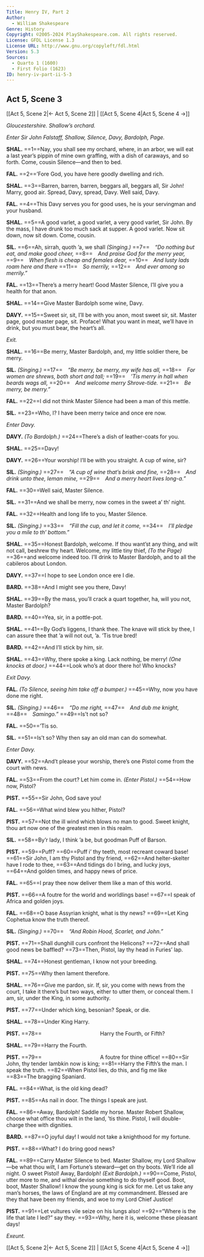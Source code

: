 ```yaml
---
Title: Henry IV, Part 2
Author: 
  - William Shakespeare
Genre: History
Copyright: ©2005-2024 PlayShakespeare.com. All rights reserved.
License: GFDL License 1.3
License URL: http://www.gnu.org/copyleft/fdl.html
Version: 5.3
Sources:
  - Quarto 1 (1600)
  - First Folio (1623)
ID: henry-iv-part-ii-5-3
---
```


## Act 5, Scene 3
[[Act 5, Scene 2|← Act 5, Scene 2]] | [[Act 5, Scene 4|Act 5, Scene 4 →]]

*Gloucestershire. Shallow’s orchard.*

*Enter Sir John Falstaff, Shallow, Silence, Davy, Bardolph, Page.*

**SHAL.**
==1==Nay, you shall see my orchard, where, in an arbor, we will eat a last year’s pippin of mine own graffing, with a dish of caraways, and so forth. Come, cousin Silence—and then to bed.

**FAL.**
==2==’Fore God, you have here goodly dwelling and rich.

**SHAL.**
==3==Barren, barren, barren, beggars all, beggars all, Sir John! Marry, good air. Spread, Davy, spread, Davy. Well said, Davy.

**FAL.**
==4==This Davy serves you for good uses, he is your servingman and your husband.

**SHAL.**
==5==A good varlet, a good varlet, a very good varlet, Sir John. By the mass, I have drunk too much sack at supper. A good varlet. Now sit down, now sit down. Come, cousin.

**SIL.**
==6==Ah, sirrah, quoth ’a, we shall
*(Singing.)*
==7== *“Do nothing but eat, and make good cheer,*
==8== *And praise God for the merry year,*
==9== *When flesh is cheap and females dear,*
==10== *And lusty lads roam here and there*
==11== *So merrily,*
==12== *And ever among so merrily.”*

**FAL.**
==13==There’s a merry heart! Good Master Silence, I’ll give you a health for that anon.

**SHAL.**
==14==Give Master Bardolph some wine, Davy.

**DAVY.**
==15==Sweet sir, sit, I’ll be with you anon, most sweet sir, sit. Master page, good master page, sit. Proface! What you want in meat, we’ll have in drink, but you must bear, the heart’s all.

*Exit.*

**SHAL.**
==16==Be merry, Master Bardolph, and, my little soldier there, be merry.

**SIL.**
*(Singing.)*
==17== *“Be merry, be merry, my wife has all,*
==18== *For women are shrews, both short and tall;*
==19== *’Tis merry in hall when beards wags all,*
==20== *And welcome merry Shrove-tide.*
==21== *Be merry, be merry.”*

**FAL.**
==22==I did not think Master Silence had been a man of this mettle.

**SIL.**
==23==Who, I? I have been merry twice and once ere now.

*Enter Davy.*

**DAVY.**
*(To Bardolph.)*
==24==There’s a dish of leather-coats for you.

**SHAL.**
==25==Davy!

**DAVY.**
==26==Your worship! I’ll be with you straight. A cup of wine, sir?

**SIL.**
*(Singing.)*
==27== *“A cup of wine that’s brisk and fine,*
==28== *And drink unto thee, leman mine,*
==29== *And a merry heart lives long-a.”*

**FAL.**
==30==Well said, Master Silence.

**SIL.**
==31==And we shall be merry, now comes in the sweet a’ th’ night.

**FAL.**
==32==Health and long life to you, Master Silence.

**SIL.**
*(Singing.)*
==33== *“Fill the cup, and let it come,*
==34== *I’ll pledge you a mile to th’ bottom.”*

**SHAL.**
==35==Honest Bardolph, welcome. If thou want’st any thing, and wilt not call, beshrew thy heart. Welcome, my little tiny thief,
*(To the Page)*
==36==and welcome indeed too. I’ll drink to Master Bardolph, and to all the cabileros about London.

**DAVY.**
==37==I hope to see London once ere I die.

**BARD.**
==38==And I might see you there, Davy!

**SHAL.**
==39==By the mass, you’ll crack a quart together, ha, will you not, Master Bardolph?

**BARD.**
==40==Yea, sir, in a pottle-pot.

**SHAL.**
==41==By God’s liggens, I thank thee. The knave will stick by thee, I can assure thee that ’a will not out, ’a. ’Tis true bred!

**BARD.**
==42==And I’ll stick by him, sir.

**SHAL.**
==43==Why, there spoke a king. Lack nothing, be merry!
*(One knocks at door.)*
==44==Look who’s at door there ho! Who knocks?

*Exit Davy.*

**FAL.**
*(To Silence, seeing him take off a bumper.)*
==45==Why, now you have done me right.

**SIL.**
*(Singing.)*
==46== *“Do me right,*
==47== *And dub me knight,*
==48== *Samingo.”*
==49==Is’t not so?

**FAL.**
==50==’Tis so.

**SIL.**
==51==Is’t so? Why then say an old man can do somewhat.

*Enter Davy.*

**DAVY.**
==52==And’t please your worship, there’s one Pistol come from the court with news.

**FAL.**
==53==From the court? Let him come in.
*(Enter Pistol.)*
==54==How now, Pistol?

**PIST.**
==55==Sir John, God save you!

**FAL.**
==56==What wind blew you hither, Pistol?

**PIST.**
==57==Not the ill wind which blows no man to good. Sweet knight, thou art now one of the greatest men in this realm.

**SIL.**
==58==By’r lady, I think ’a be, but goodman Puff of Barson.

**PIST.**
==59==Puff?
==60==Puff i’ thy teeth, most recreant coward base!
==61==Sir John, I am thy Pistol and thy friend,
==62==And helter-skelter have I rode to thee,
==63==And tidings do I bring, and lucky joys,
==64==And golden times, and happy news of price.

**FAL.**
==65==I pray thee now deliver them like a man of this world.

**PIST.**
==66==A foutre for the world and worldlings base!
==67==I speak of Africa and golden joys.

**FAL.**
==68==O base Assyrian knight, what is thy news?
==69==Let King Cophetua know the truth thereof.

**SIL.**
*(Singing.)*
==70== *“And Robin Hood, Scarlet, and John.”*

**PIST.**
==71==Shall dunghill curs confront the Helicons?
==72==And shall good news be baffled?
==73==Then, Pistol, lay thy head in Furies’ lap.

**SHAL.**
==74==Honest gentleman, I know not your breeding.

**PIST.**
==75==Why then lament therefore.

**SHAL.**
==76==Give me pardon, sir. If, sir, you come with news from the court, I take it there’s but two ways, either to utter them, or conceal them. I am, sir, under the King, in some authority.

**PIST.**
==77==Under which king, besonian? Speak, or die.

**SHAL.**
==78==Under King Harry.

**PIST.**
==78==           Harry the Fourth, or Fifth?

**SHAL.**
==79==Harry the Fourth.

**PIST.**
==79==           A foutre for thine office!
==80==Sir John, thy tender lambkin now is king;
==81==Harry the Fifth’s the man. I speak the truth.
==82==When Pistol lies, do this, and fig me like
==83==The bragging Spaniard.

**FAL.**
==84==What, is the old king dead?

**PIST.**
==85==As nail in door. The things I speak are just.

**FAL.**
==86==Away, Bardolph! Saddle my horse. Master Robert Shallow, choose what office thou wilt in the land, ’tis thine. Pistol, I will double-charge thee with dignities.

**BARD.**
==87==O joyful day! I would not take a knighthood for my fortune.

**PIST.**
==88==What? I do bring good news?

**FAL.**
==89==Carry Master Silence to bed. Master Shallow, my Lord Shallow—be what thou wilt, I am Fortune’s steward—get on thy boots. We’ll ride all night. O sweet Pistol! Away, Bardolph!
*(Exit Bardolph.)*
==90==Come, Pistol, utter more to me, and withal devise something to do thyself good. Boot, boot, Master Shallow! I know the young king is sick for me. Let us take any man’s horses, the laws of England are at my commandment. Blessed are they that have been my friends, and woe to my Lord Chief Justice!

**PIST.**
==91==Let vultures vile seize on his lungs also!
==92==“Where is the life that late I led?” say they.
==93==Why, here it is, welcome these pleasant days!

*Exeunt.*

[[Act 5, Scene 2|← Act 5, Scene 2]] | [[Act 5, Scene 4|Act 5, Scene 4 →]]